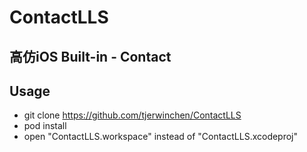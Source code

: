 # ContactLLS 
## 高仿iOS Built-in - Contact

## Usage
* git clone https://github.com/tjerwinchen/ContactLLS
* pod install
* open "ContactLLS.workspace" instead of "ContactLLS.xcodeproj"


